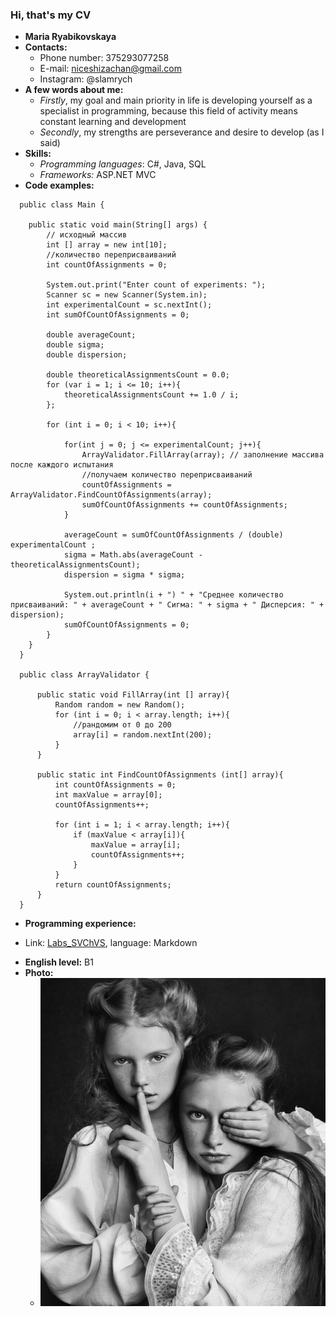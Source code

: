 ### Hi, that's my CV
* __Maria Ryabikovskaya__
* __Contacts:__
  + Phone number: 375293077258
  + E-mail: niceshizachan@gmail.com
  + Instagram: @slamrych
* __A few words about me:__
  + _Firstly_, my goal and main priority in life is developing yourself as a specialist in programming, because this field of activity means constant learning and development
  + _Secondly_, my strengths are perseverance and desire to develop (as I said)
* __Skills:__
  + _Programming languages_: C#, Java, SQL
  + _Frameworks:_ ASP.NET MVC
* __Code examples:__
```
  public class Main {

    public static void main(String[] args) {
        // исходный массив
        int [] array = new int[10];
        //количество переприсваиваний
        int countOfAssignments = 0;

        System.out.print("Enter count of experiments: ");
        Scanner sc = new Scanner(System.in);
        int experimentalCount = sc.nextInt();
        int sumOfCountOfAssignments = 0;

        double averageCount;
        double sigma;
        double dispersion;

        double theoreticalAssignmentsCount = 0.0;
        for (var i = 1; i <= 10; i++){
            theoreticalAssignmentsCount += 1.0 / i;
        };

        for (int i = 0; i < 10; i++){

            for(int j = 0; j <= experimentalCount; j++){
                ArrayValidator.FillArray(array); // заполнение массива после каждого испытания
                //получаем количество переприсваиваний
                countOfAssignments = ArrayValidator.FindCountOfAssignments(array);
                sumOfCountOfAssignments += countOfAssignments;
            }

            averageCount = sumOfCountOfAssignments / (double) experimentalCount ;
            sigma = Math.abs(averageCount - theoreticalAssignmentsCount);
            dispersion = sigma * sigma;

            System.out.println(i + ") " + "Среднее количество присваиваний: " + averageCount + " Сигма: " + sigma + " Дисперсия: " + dispersion);
            sumOfCountOfAssignments = 0;
        }
    }
  }

  public class ArrayValidator {

      public static void FillArray(int [] array){
          Random random = new Random();
          for (int i = 0; i < array.length; i++){
              //рандомим от 0 до 200
              array[i] = random.nextInt(200);
          }
      }

      public static int FindCountOfAssignments (int[] array){
          int countOfAssignments = 0;
          int maxValue = array[0];
          countOfAssignments++;

          for (int i = 1; i < array.length; i++){
              if (maxValue < array[i]){
                  maxValue = array[i];
                  countOfAssignments++;
              }
          }
          return countOfAssignments;
      }
  }
```
* __Programming experience:__
+ Link: [Labs_SVChVS](https://github.com/slamry/Labs_SVChVS), language: Markdown
* __English level:__ B1
* __Photo:__
  + ![photo](/lab1/img/1.jpg)
